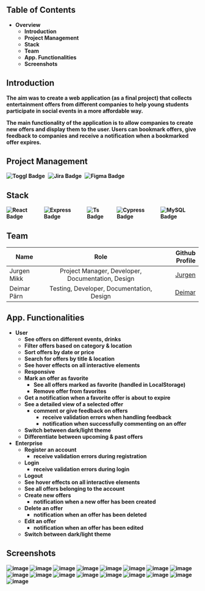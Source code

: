 ## Table of Contents
* <strong>Overview</strong>
    * <strong>Introduction</strong>
    * <strong>Project Management</strong>
    * <strong>Stack</strong>
    * <strong>Team</strong>
    * <strong>App. Functionalities
    * <strong>Screenshots</strong>

## Introduction
The aim was to create a web application (as a <strong>final</strong> project) that collects entertainment offers from different companies to help young students participate in social events in a more <strong>affordable</strong> way.

The main functionality of the application is to allow companies to create new offers and display them to the user. Users can bookmark offers, give feedback to companies and receive a notification when a bookmarked offer expires.
## Project Management
<div style="display: flex; justify-content: start;">
  <img src="https://img.shields.io/badge/toggl-white?style=for-the-badge&logo=toggl&logoColor=purple" alt="Toggl Badge"/>
  <img style="margin-left: 0.5rem;" src="https://img.shields.io/badge/jira-white?style=for-the-badge&logo=jira&logoColor=blue" alt="Jira Badge"/>
  <img style="margin-left: 0.5rem;" src="https://img.shields.io/badge/figma-white?style=for-the-badge&logo=figma&logoColor=red" alt="Figma Badge"/>
</div>

## Stack
<div id="badges" style="display: flex; justify-content: start;">
        <img src="https://img.shields.io/badge/React-white?style=for-the-badge&logo=react&logoColor=blue" alt="React Badge"/>
        <img style="margin-left: 0.5rem;" src="https://img.shields.io/badge/NodeJs-white?style=for-the-badge&logo=express&logoColor=gray" alt="Express Badge"/>
        <img style="margin-left: 0.5rem;" src="https://img.shields.io/badge/TypeScript-white?style=for-the-badge&logo=typescript&logoColor=blue" alt="Ts Badge"/>
        <img style="margin-left: 0.5rem;" src="https://img.shields.io/badge/Cypress-white?style=for-the-badge&logo=cypress&logoColor=blue" alt="Cypress Badge"/>
        <img style="margin-left: 0.5rem;" src="https://img.shields.io/badge/MySQL-white?style=for-the-badge&logo=mysql&logoColor=black" alt="MySQL Badge"/>
    </div>

## Team
| Name        |                       Role                        |                         Github Profile |
|-------------|:-------------------------------------------------:|---------------------------------------:|
| Jurgen Mikk | Project Manager, Developer, Documentation, Design | [Jurgen](https://github.com/JurgenMik) |
| Deimar Pärn |     Testing, Developer, Documentation, Design     |  [Deimar](https://github.com/deimar10) |

## App. Functionalities
* User
  * See offers on different events, drinks
  * Filter offers based on category & location
  * Sort offers by date or price
  * Search for offers by title & location
  * See hover effects on all interactive elements
  * Responsive
  * Mark an offer as favorite
    * See all offers marked as favorite (handled in LocalStorage)
    * Remove offer from favorites
  * Get a notification when a favorite offer is about to expire
  * See a detailed view of a selected offer
    * comment or give feedback on offers
      * receive validation errors when handling feedback
      * notification when successfully commenting on an offer
  * Switch between dark/light theme
  * Differentiate between upcoming & past offers
* Enterprise
  * Register an account
    * receive validation errors during registration
  * Login
    * receive validation errors during login
  * Logout
  * See hover effects on all interactive elements
  * See all offers belonging to the account
  * Create new offers
    * notification when a new offer has been created
  * Delete an offer
    * notification when an offer has been deleted
  * Edit an offer
    * notification when an offer has been edited
  * Switch between dark/light theme
## Screenshots
![image](https://user-images.githubusercontent.com/89903354/216791129-9d5fb52c-ce6a-4ceb-8fed-26a830c17b70.png)
![image](https://user-images.githubusercontent.com/89903354/216791160-54421cbc-47a6-442f-9367-208a54a4dcf1.png)
![image](https://user-images.githubusercontent.com/89903354/216791185-de458097-1c7d-469a-9f4f-d6d8be0f6c75.png)
![image](https://user-images.githubusercontent.com/89903354/216791207-e117d004-dc26-4fef-9fb6-1e690f11635f.png)
![image](https://user-images.githubusercontent.com/89903354/216791262-c097f206-2c19-4458-847e-4fe2c1af0509.png)
![image](https://user-images.githubusercontent.com/89903354/216791290-5baad8c9-6e61-4095-afd4-a9346505bc18.png)
![image](https://user-images.githubusercontent.com/89903354/216791305-10aa11f8-03d4-462a-8383-c105d29c8d65.png)
![image](https://user-images.githubusercontent.com/89903354/216791810-0ba1502a-5b2e-4543-967f-bd87a70d661e.png)
![image](https://user-images.githubusercontent.com/89903354/216791325-d5ea4f23-ac42-4129-b877-d3f9579ac407.png)
![image](https://user-images.githubusercontent.com/89903354/216791347-d4c92858-5767-4225-b474-e16fabc17530.png)
![image](https://user-images.githubusercontent.com/89903354/216791360-5b904122-28e1-4e71-81b9-aa237ee638b3.png)
![image](https://user-images.githubusercontent.com/89903354/216791377-d8bc17b2-a5a8-43f9-aa87-336ed2f89e1e.png)
![image](https://user-images.githubusercontent.com/89903354/216791416-c650bdc5-2b32-405c-9e22-ce539737126e.png)
![image](https://user-images.githubusercontent.com/89903354/216791444-73f3b56d-d130-4b2e-9b80-1dd6d891fac4.png)
![image](https://user-images.githubusercontent.com/89903354/216791479-69d30ba7-c0bc-4cf3-a567-09917188ac70.png)
![image](https://user-images.githubusercontent.com/89903354/217348537-4afa4d16-82e2-4b00-b1aa-d87b7267535b.png)
![image](https://user-images.githubusercontent.com/89903354/217349081-0b8436ca-b8ba-40cb-a9e1-ce0cf58a14c1.png)